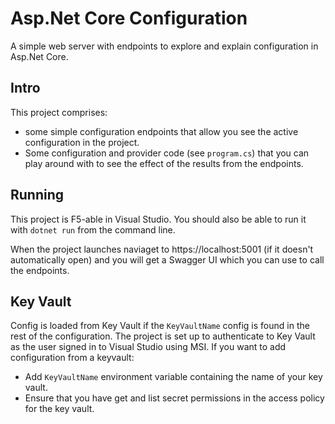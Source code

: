 # Asp.Net Core Configuration
A simple web server with endpoints to explore and explain configuration in Asp.Net Core.

## Intro
This project comprises:
- some simple configuration endpoints that allow you see the active configuration in the project.
- Some configuration and provider code (see `program.cs`) that you can play around with to see the effect of the results from the endpoints.

## Running
This project is F5-able in Visual Studio.
You should also be able to run it with `dotnet run` from the command line.

When the project launches naviaget to https://localhost:5001 (if it doesn't automatically open) and
you will get a Swagger UI which you can use to call the endpoints.

## Key Vault
Config is loaded from Key Vault if the `KeyVaultName` config is found in the rest of the configuration.
The project is set up to authenticate to Key Vault as the user signed in to Visual Studio using MSI.
If you want to add configuration from a keyvault:
- Add `KeyVaultName` environment variable containing the name of your key vault.
- Ensure that you have get and list secret permissions in the access policy for the key vault.